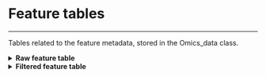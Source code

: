 Feature tables
=======================
---

Tables related to the feature metadata, stored in the Omics_data class.  

<details>
<summary><b> Raw feature table </b></summary>  

Tool tip missing.   
```
Omics_data$tables$feat_raw
```
</details>

<details>
<summary><b> Filtered feature table </b></summary>  

Updated version of the *Raw feature table* using the features available in the *Filtered data table*. This is the main feature table that will be used when mapping feature metadata.  
This table can be accessed in the Omics_data object thus:  
```
Omics_data$tables$feat_filtered
```
It is automatically generated with the *Filtered data table* and updated each time the features are filtered.  
</details>
